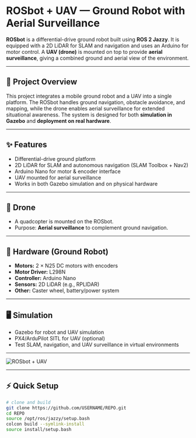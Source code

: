 # ROSbot + UAV — Ground Robot with Aerial Surveillance

**ROSbot** is a differential-drive ground robot built using **ROS 2 Jazzy**. It is equipped with a 2D LiDAR for SLAM and navigation and uses an Arduino for motor control. A **UAV (drone)** is mounted on top to provide **aerial surveillance**, giving a combined ground and aerial view of the environment.

---

## 📖 Project Overview
This project integrates a mobile ground robot and a UAV into a single platform. The ROSbot handles ground navigation, obstacle avoidance, and mapping, while the drone enables aerial surveillance for extended situational awareness. The system is designed for both **simulation in Gazebo** and **deployment on real hardware**.

---

## ✨ Features
- Differential-drive ground platform  
- 2D LiDAR for SLAM and autonomous navigation (SLAM Toolbox + Nav2)  
- Arduino Nano for motor & encoder interface  
- UAV mounted for aerial surveillance  
- Works in both Gazebo simulation and on physical hardware  

---

## 🚁 Drone
- A quadcopter is mounted on the ROSbot.  
- Purpose: **Aerial surveillance** to complement ground navigation.  

---

## 🔧 Hardware (Ground Robot)
- **Motors:** 2 × N25 DC motors with encoders  
- **Motor Driver:** L298N  
- **Controller:** Arduino Nano  
- **Sensors:** 2D LiDAR (e.g., RPLIDAR)  
- **Other:** Caster wheel, battery/power system  

---

## 🖥️ Simulation
- Gazebo for robot and UAV simulation  
- PX4/ArduPilot SITL for UAV (optional)  
- Test SLAM, navigation, and UAV surveillance in virtual environments  

---
![ROSbot + UAV](assets/images/uav_on_rosbot.jpg)

---

## ⚡ Quick Setup
```bash
# clone and build
git clone https://github.com/USERNAME/REPO.git
cd REPO
source /opt/ros/jazzy/setup.bash
colcon build --symlink-install
source install/setup.bash

